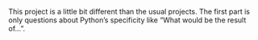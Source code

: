 This project is a little bit different than the usual projects. The first part is only questions about Python’s specificity like “What would be the result of…”.
